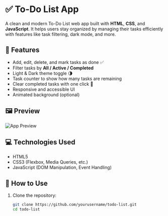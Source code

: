 # ✅ To-Do List App

A clean and modern To-Do List web app built with **HTML**, **CSS**, and **JavaScript**. It helps users stay organized by managing their tasks efficiently with features like task filtering, dark mode, and more.

## 🚀 Features

- Add, edit, delete, and mark tasks as done ✅
- Filter tasks by **All / Active / Completed**
- Light & Dark theme toggle 🌗
- Task counter to show how many tasks are remaining
- Clear completed tasks with one click 🧹
- Responsive and accessible UI
- Animated background (optional)

## 🖼️ Preview

![App Preview](![image](https://github.com/user-attachments/assets/9a6fa722-5b79-4a05-a053-833f66be6dc5)) <!-- Replace with actual image path if needed -->

## 💻 Technologies Used

- HTML5
- CSS3 (Flexbox, Media Queries, etc.)
- JavaScript (DOM Manipulation, Event Handling)

## 🔧 How to Use

1. Clone the repository:
   ```bash
   git clone https://github.com/yourusername/todo-list.git
   cd todo-list
